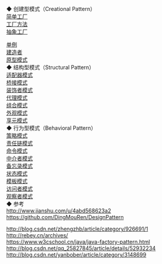 ◆ 创建型模式（Creational Pattern）  
[简单工厂](creational/Factory_SimpleFactory.md)    
[工厂方法](creational/Factory_FactoryMethod.md)      
[抽象工厂](creational/Factory_AbstractFactory.md)  

[单例](creational/SingletonPattern.md)  
[建造者](creational/BuilderPattern.md)  
[原型模式](creational/PrototypePattern.md)  
◆ 结构型模式（Structural Pattern）    
[适配器模式](structural/Adapter.md)    
[桥接模式](structural/Bridge.md)  
[装饰者模式](structural/Decorator.md)  
[代理模式](structural/Proxy.md)  
[组合模式](structural/Composite.md)  
[外观模式](structural/Facade.md)  
[享元模式](structural/Flyweight.md)  
◆ 行为型模式（Behavioral Pattern）  
[策略模式](behavioral/Strategy.md)  
[责任链模式](behavioral/ChainOfResponsibility.md)  
[命令模式](behavioral/Commond.md)  
[中介者模式](behavioral/Mediator.md)  
[备忘录模式](behavioral/Memento.md)  
[状态模式](behavioral/State.md)  
[模板模式](behavioral/Template.md)  
[访问者模式](behavioral/Visitor.md)  
[观察者模式](behavioral/Observable.md)  
◆ 参考  
http://www.jianshu.com/u/4abd568623a2    
https://github.com/DingMouRen/DesignPattern    

http://blog.csdn.net/zhengzhb/article/category/926691/1  
http://rebey.cn/archives/  
https://www.w3cschool.cn/java/java-factory-pattern.html  
http://blog.csdn.net/qq_25827845/article/details/52932234  
http://blog.csdn.net/yanbober/article/category/3148699  




